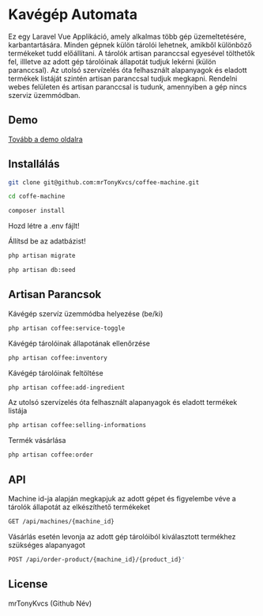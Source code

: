 # Kavégép Automata

Ez egy Laravel Vue Applikáció, amely alkalmas több gép üzemeltetésére, karbantartására. Minden gépnek külön tárolói lehetnek, amikből különböző termékeket  tudd előállítani. A tárolók artisan paranccsal egyesével tölthetők fel, illletve az adott gép tárolóinak állapotát tudjuk lekérni (külön paranccsal). Az utolsó szervízelés óta felhasznált alapanyagok és eladott termékek listáját szintén artisan paranccsal tudjuk megkapni. Rendelni webes felületen és artisan paranccsal is tudunk, amennyiben a gép nincs szerviz üzemmódban.

## Demo

[Tovább a demo oldalra](http://coffee-machine.lara-dev.com)


## Installálás

```bash
git clone git@github.com:mrTonyKvcs/coffee-machine.git
```
```bash
cd coffe-machine
```
```bash
composer install
```
Hozd létre a .env fájlt! 

Állítsd be az adatbázist!
```bash
php artisan migrate
```
```bash
php artisan db:seed
```

## Artisan Parancsok
Kávégép szervíz üzemmódba helyezése (be/ki)
```bash
php artisan coffee:service-toggle 
```

Kávégép tárolóinak állapotának ellenőrzése
```bash
php artisan coffee:inventory 
```

Kávégép tárolóinak feltöltése
```bash
php artisan coffee:add-ingredient  
```

Az utolsó szervízelés óta felhasznált alapanyagok és eladott termékek listája
```bash
php artisan coffee:selling-informations 
```

Termék vásárlása
```bash
php artisan coffee:order
```

## API
Machine id-ja alapján megkapjuk az adott gépet és figyelembe véve a tárolók állapotát az elkészíthető termékeket
```bash
GET /api/machines/{machine_id}
```
Vásárlás esetén levonja az adott gép tárolóiból kiválasztott termékhez szükséges alapanyagot
```bash
POST /api/order-product/{machine_id}/{product_id}'
```

## License
mrTonyKvcs (Github Név)
